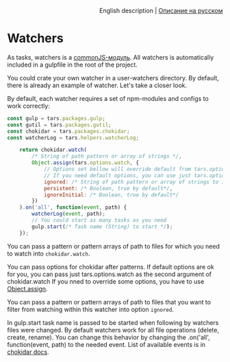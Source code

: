 <p align="right">
English description | <a href="../ru/watchers.md">Описание на русском</a>
</p>

# Watchers

As tasks, watchers is a [commonJS-модуль](http://wiki.commonjs.org/wiki/Modules/1.1). All watchers is automatically included in a gulpfile in the root of the project.

You could crate your own watcher in a user-watchers directory. By default, there is already an example of watcher. Let's take a closer look.

By default, each watcher requires a set of npm-modules and configs to work correctly:

```javascript
const gulp = tars.packages.gulp;
const gutil = tars.packages.gutil;
const chokidar = tars.packages.chokidar;
const watcherLog = tars.helpers.watcherLog;
```

```javascript
    return chokidar.watch(
        /* String of path pattern or array of strings */,
        Object.assign(tars.options.watch, {
            // Options set bellow will override default from tars.options.watch
            // If you need default options, you can use just tars.options.watch
            ignored: /* String of path pattern or array of strings to ignore. If nothing to igonre — just set it to ''*/,
            persistent: /* Boolean, true by default*/,
            ignoreInitial: /* Boolean, true by default*/
        })
    ).on('all', function(event, path) {
        watcherLog(event, path);
        // You could start as many tasks as you need
        gulp.start(/* Task name (String) to start */);
    });
```

You can pass a pattern or pattern arrays of path to files for which you need to watch into `chokidar.watch`.

You can pass options for chokidar after patterns. If default options are ok for you, you can pass just tars.options.watch as the second argument of chokidar.watch If you nned to override some options, you have to use [Object.assign](https://developer.mozilla.org/en/docs/Web/JavaScript/Reference/Global_Objects/Object/assign).

You can pass a pattern or pattern arrays of path to files that you want to filter from watching within this watcher into option `ignored`.

In gulp.start task name is passed to be started when following by watchers files were changed. By default watchers work for all file operations (delete, create, rename). You can change this behavior by changing the .on('all', function(event, path) to the needed event. List of available events is in [chokidar docs](https://github.com/paulmillr/chokidar#getting-started).
